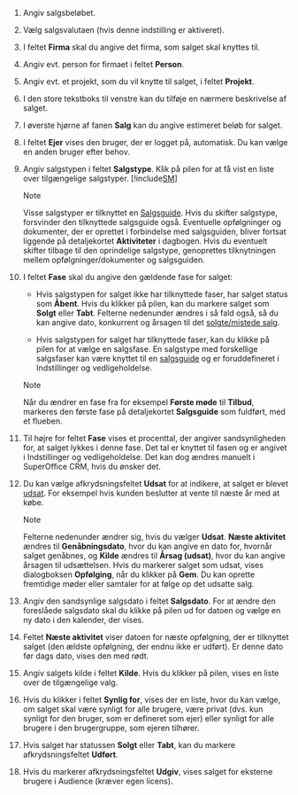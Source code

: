 <!-- markdownlint-disable-file MD041 -->
1. Angiv salgsbeløbet.

2. Vælg salgsvalutaen (hvis denne indstilling er aktiveret).

3. I feltet **Firma** skal du angive det firma, som salget skal knyttes til.

4. Angiv evt. person for firmaet i feltet **Person**.

5. Angiv evt. et projekt, som du vil knytte til salget, i feltet **Projekt**.

6. I den store tekstboks til venstre kan du tilføje en nærmere beskrivelse af salget.

7. I øverste hjørne af fanen **Salg** kan du angive estimeret beløb for salget.

8. I feltet **Ejer** vises den bruger, der er logget på, automatisk. Du kan vælge en anden bruger efter behov.

9. Angiv salgstypen i feltet **Salgstype**. Klik på pilen for at få vist en liste over tilgængelige salgstyper. [!include[SM](../../../learn/includes/are-defined-sm.md)]

    > [!NOTE]
    > Visse salgstyper er tilknyttet en [Salgsguide][1]. Hvis du skifter salgstype, forsvinder den tilknyttede salgsguide også. Eventuelle opfølgninger og dokumenter, der er oprettet i forbindelse med salgsguiden, bliver fortsat liggende på detaljekortet **Aktiviteter** i dagbogen. Hvis du eventuelt skifter tilbage til den oprindelige salgstype, genoprettes tilknytningen mellem opfølgninger/dokumenter og salgsguiden.

10. I feltet **Fase** skal du angive den gældende fase for salget:

    * Hvis salgstypen for salget ikke har tilknyttede faser, har salget status som **Åbent**. Hvis du klikker på pilen, kan du markere salget som **Solgt** eller **Tabt**. Felterne nedenunder ændres i så fald også, så du kan angive dato, konkurrent og årsagen til det [solgte/mistede salg][2].

    * Hvis salgstypen for salget har tilknyttede faser, kan du klikke på pilen for at vælge en salgsfase. En salgstype med forskellige salgsfaser kan være knyttet til en [salgsguide][1] og er foruddefineret i Indstillinger og vedligeholdelse.

    > [!NOTE]
    > Når du ændrer en fase fra for eksempel **Første møde** til **Tilbud**, markeres den første fase på detaljekortet **Salgsguide** som fuldført, med et flueben.

11. Til højre for feltet **Fase** vises et procenttal, der angiver sandsynligheden for, at salget lykkes i denne fase. Det tal er knyttet til fasen og er angivet i Indstillinger og vedligeholdelse. Det kan dog ændres manuelt i SuperOffice CRM, hvis du ønsker det.

12. Du kan vælge afkrydsningsfeltet **Udsat** for at indikere, at salget er blevet [udsat][2]. For eksempel hvis kunden beslutter at vente til næste år med at købe.

    > [!NOTE]
    > Felterne nedenunder ændrer sig, hvis du vælger **Udsat**. **Næste aktivitet** ændres til **Genåbningsdato**, hvor du kan angive en dato for, hvornår salget genåbnes, og **Kilde** ændres til **Årsag (udsat)**, hvor du kan angive årsagen til udsættelsen. Hvis du markerer salget som udsat, vises dialogboksen **Opfølging**, når du klikker på **Gem**. Du kan oprette fremtidige møder eller samtaler for at følge op det udsatte salg.

13. Angiv den sandsynlige salgsdato i feltet **Salgsdato**. For at ændre den foreslåede salgsdato skal du klikke på pilen ud for datoen og vælge en ny dato i den kalender, der vises.

14. Feltet **Næste aktivitet** viser datoen for næste opfølgning, der er tilknyttet salget (den ældste opfølgning, der endnu ikke er udført). Er denne dato før dags dato, vises den med rødt.

15. Angiv salgets kilde i feltet **Kilde**. Hvis du klikker på pilen, vises en liste over de tilgængelige valg.

16. Hvis du klikker i feltet **Synlig for**, vises der en liste, hvor du kan vælge, om salget skal være synligt for alle brugere, være privat (dvs. kun synligt for den bruger, som er defineret som ejer) eller synligt for alle brugere i den brugergruppe, som ejeren tilhører.

17. Hvis salget har statussen **Solgt** eller **Tabt**, kan du markere afkrydsningsfeltet **Udført**.

18. Hvis du markerer afkrydsningsfeltet **Udgiv**, vises salget for eksterne brugere i Audience (kræver egen licens).

<!-- Referenced links -->
[1]: ../sales-guide/index.md
[2]: ../stages.md
